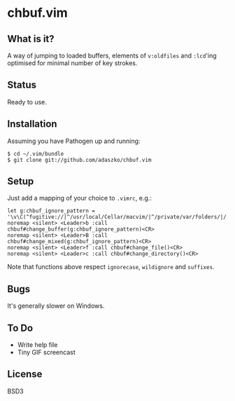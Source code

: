 # chbuf.vim

## What is it?

A way of jumping to loaded buffers, elements of `v:oldfiles` and `:lcd`'ing
optimised for minimal number of key strokes.

## Status

Ready to use.

## Installation

Assuming you have Pathogen up and running:

    $ cd ~/.vim/bundle
    $ git clone git://github.com/adaszko/chbuf.vim

## Setup

Just add a mapping of your choice to `.vimrc`, e.g.:

    let g:chbuf_ignore_pattern = '\v\C(^fugitive://|^/usr/local/Cellar/macvim/|^/private/var/folders/|/.git/COMMIT_EDITMSG$)'
    noremap <silent> <Leader>b :call chbuf#change_buffer(g:chbuf_ignore_pattern)<CR>
    noremap <silent> <Leader>B :call chbuf#change_mixed(g:chbuf_ignore_pattern)<CR>
    noremap <silent> <Leader>f :call chbuf#change_file()<CR>
    noremap <silent> <Leader>c :call chbuf#change_directory()<CR>

Note that functions above respect `ignorecase`, `wildignore` and `suffixes`.

## Bugs

It's generally slower on Windows.

## To Do

 * Write help file
 * Tiny GIF screencast

## License

BSD3
